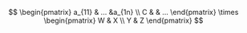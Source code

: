 
$$
\begin{pmatrix}
a_{11} & ... &a_{1n} \\
C & & ... 
\end{pmatrix}
\times \begin{pmatrix}
W & X  \\
Y & Z
\end{pmatrix}
$$
<!--stackedit_data:
eyJoaXN0b3J5IjpbMjAxNDM2MjcyOF19
-->